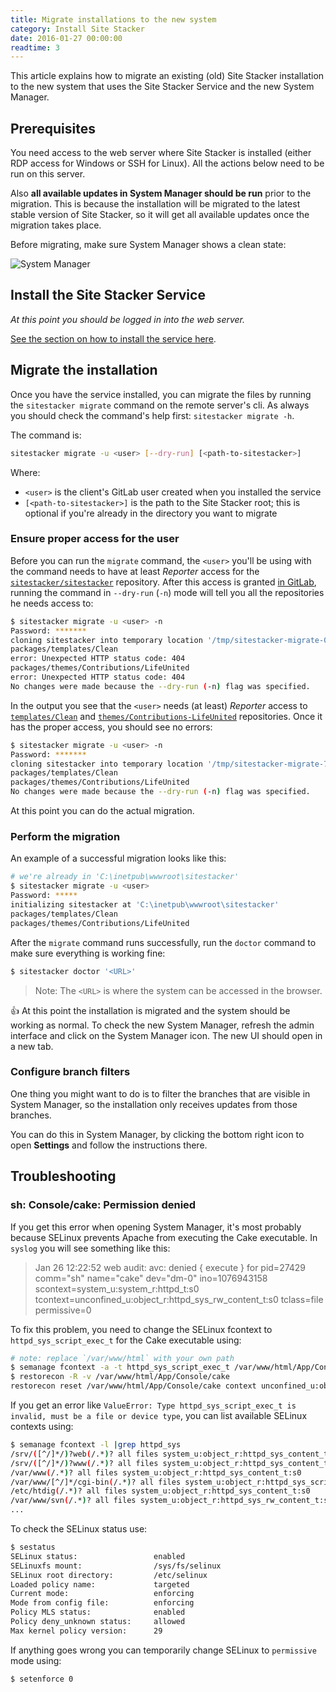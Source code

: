 ```yaml
---
title: Migrate installations to the new system
category: Install Site Stacker
date: 2016-01-27 00:00:00
readtime: 3
---
```


This article explains how to migrate an existing (old) Site Stacker installation to the new system that uses the Site Stacker Service and the new System Manager.

## Prerequisites

You need access to the web server where Site Stacker is installed (either RDP access for Windows or SSH for Linux). All the actions below need to be run on this server.

Also **all available updates in System Manager should be run** prior to the migration. This is because the installation will be migrated to the latest stable version of Site Stacker, so it will get all available updates once the migration takes place.

Before migrating, make sure System Manager shows a clean state:

![System Manager](https://git.sitestacker.com/sitestacker/docs/uploads/066152ec7f3da827b7eba13b77fc67fa/image.png)

## Install the Site Stacker Service

*At this point you should be logged in into the web server.*

[See the section on how to install the service here](install-on-production#install-the-site-stacker-service).

## Migrate the installation

Once you have the service installed, you can migrate the files by running the `sitestacker migrate` command on the remote server's cli. As always you should check the command's help first: `sitestacker migrate -h`.

The command is:

```sh
sitestacker migrate -u <user> [--dry-run] [<path-to-sitestacker>]
```

Where:

- `<user>` is the client's GitLab user created when you installed the service
- `[<path-to-sitestacker>]` is the path to the Site Stacker root; this is optional if you're already in the directory you want to migrate

### Ensure proper access for the user

Before you can run the `migrate` command, the `<user>` you'll be using with the command needs to have at least *Reporter* access for the [`sitestacker/sitestacker`](https://git.sitestacker.com/sitestacker/sitestacker) repository. After this access is granted [in GitLab](https://git.sitestacker.com/sitestacker/sitestacker/project_members), running the command in `--dry-run` (`-n`) mode will tell you all the repositories he needs access to:

```sh
$ sitestacker migrate -u <user> -n
Password: *******
cloning sitestacker into temporary location '/tmp/sitestacker-migrate-081162076'
packages/templates/Clean
error: Unexpected HTTP status code: 404
packages/themes/Contributions/LifeUnited
error: Unexpected HTTP status code: 404
No changes were made because the --dry-run (-n) flag was specified.
```

In the output you see that the `<user>` needs (at least) *Reporter* access to [`templates/Clean`](https://git.sitestacker.com/templates/Clean) and [`themes/Contributions-LifeUnited`](https://git.sitestacker.com/themes/Contributions-LifeUnited) repositories. Once it has the proper access, you should see no errors:

```sh
$ sitestacker migrate -u <user> -n
Password: *******
cloning sitestacker into temporary location '/tmp/sitestacker-migrate-791163659'
packages/templates/Clean
packages/themes/Contributions/LifeUnited
No changes were made because the --dry-run (-n) flag was specified.
```

At this point you can do the actual migration.

### Perform the migration

An example of a successful migration looks like this:

```sh
# we're already in 'C:\inetpub\wwwroot\sitestacker'
$ sitestacker migrate -u <user>
Password: *****
initializing sitestacker at 'C:\inetpub\wwwroot\sitestacker'
packages/templates/Clean
packages/themes/Contributions/LifeUnited
```

After the `migrate` command runs successfully, run the `doctor` command to make sure everything is working fine:

```sh
$ sitestacker doctor '<URL>'
```

> Note: The `<URL>` is where the system can be accessed in the browser.

:thumbsup: At this point the installation is migrated and the system should be working as normal. To check the new System Manager, refresh the admin interface and click on the System Manager icon. The new UI should open in a new tab.

### Configure branch filters

One thing you might want to do is to filter the branches that are visible in System Manager, so the installation only receives updates from those branches.

You can do this in System Manager, by clicking the bottom right icon to open **Settings** and follow the instructions there.

## Troubleshooting

### sh: Console/cake: Permission denied

If you get this error when opening System Manager, it's most probably because SELinux prevents Apache from executing the Cake executable. In `syslog` you will see something like this:

> Jan 26 12:22:52 web audit: <audit-1400> avc:  denied  { execute } for  pid=27429 comm="sh" name="cake" dev="dm-0" ino=1076943158 scontext=system_u:system_r:httpd_t:s0 tcontext=unconfined_u:object_r:httpd_sys_rw_content_t:s0 tclass=file permissive=0

To fix this problem, you need to change the SELinux fcontext to `httpd_sys_script_exec_t` for the Cake executable using:

```sh
# note: replace `/var/www/html` with your own path
$ semanage fcontext -a -t httpd_sys_script_exec_t /var/www/html/App/Console/cake
$ restorecon -R -v /var/www/html/App/Console/cake
restorecon reset /var/www/html/App/Console/cake context unconfined_u:object_r:httpd_sys_rw_content_t:s0->unconfined_u:object_r:httpd_sys_script_exec_t:s0
```

If you get an error like `ValueError: Type httpd_sys_script_exec_t is invalid, must be a file or device type`, you can list available SELinux contexts using:

```sh
$ semanage fcontext -l |grep httpd_sys
/srv/([^/]*/)?web(/.*)? all files system_u:object_r:httpd_sys_content_t:s0
/srv/([^/]*/)?www(/.*)? all files system_u:object_r:httpd_sys_content_t:s0
/var/www(/.*)? all files system_u:object_r:httpd_sys_content_t:s0
/var/www/[^/]*/cgi-bin(/.*)? all files system_u:object_r:httpd_sys_script_exec_t:s0
/etc/htdig(/.*)? all files system_u:object_r:httpd_sys_content_t:s0
/var/www/svn(/.*)? all files system_u:object_r:httpd_sys_rw_content_t:s0
...
```

To check the SELinux status use:

```sh
$ sestatus
SELinux status:                 enabled
SELinuxfs mount:                /sys/fs/selinux
SELinux root directory:         /etc/selinux
Loaded policy name:             targeted
Current mode:                   enforcing
Mode from config file:          enforcing
Policy MLS status:              enabled
Policy deny_unknown status:     allowed
Max kernel policy version:      29
```

If anything goes wrong you can temporarily change SELinux to `permissive` mode using:

```sh
$ setenforce 0
```
